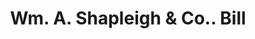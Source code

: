 ---
doi: 10.7916/D893255X
date_other: '1870'
date_other_textual: 1870-1879
form: printed ephemera
genre:
- Invoices
name:
- Wm. A. Shapleigh & Co.
object_in_context_url: https://biggert.cul.columbia.edu/items/view/ave_biggert_00476
subject_hierarchical_geographic:
- Boston, Massachusetts, United States
subject_name:
- Wm. A. Shapleigh & Co.
title: Wm. A. Shapleigh & Co.. Bill
sort_title: Wm. A. Shapleigh & Co.. Bill
call_number: ave_biggert_00476
coordinates:
- 42.35805555555556,-71.06361111111111
pid: ave_biggert_00476
identifiers: ave_biggert_00476
canvas_id: ldpd:395749
permalink: "/items/ave_biggert_00476/"
layout: iiif-image-page
---